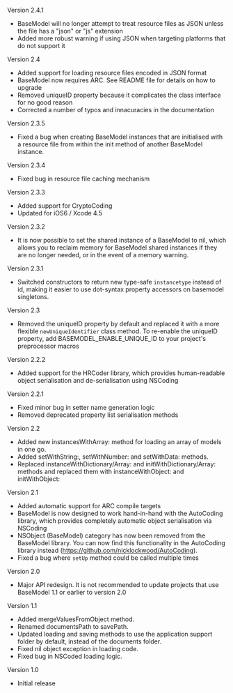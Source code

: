Version 2.4.1

- BaseModel will no longer attempt to treat resource files as JSON unless the file has a "json" or "js" extension
- Added more robust warning if using JSON when targeting platforms that do not support it

Version 2.4

- Added support for loading resource files encoded in JSON format
- BaseModel now requires ARC. See README file for details on how to upgrade
- Removed uniqueID property because it complicates the class interface for no good reason
- Corrected a number of typos and innacuracies in the documentation

Version 2.3.5

- Fixed a bug when creating BaseModel instances that are initialised with a resource file from within the init method of another BaseModel instance.

Version 2.3.4

- Fixed bug in resource file caching mechanism

Version 2.3.3

- Added support for CryptoCoding
- Updated for iOS6 / Xcode 4.5

Version 2.3.2

- It is now possible to set the shared instance of a BaseModel to nil, which allows you to reclaim memory for BaseModel shared instances if they are no longer needed, or in the event of a memory warning.

Version 2.3.1

- Switched constructors to return new type-safe `instancetype` instead of id, making it easier to use dot-syntax property accessors on basemodel singletons.

Version 2.3

- Removed the uniqueID property by default and replaced it with a more flexible `newUniqueIdentifier` class method. To re-enable the uniqueID property, add BASEMODEL_ENABLE_UNIQUE_ID to your project's preprocessor macros

Version 2.2.2

- Added support for the HRCoder library, which provides human-readable object serialisation and de-serialisation using NSCoding

Version 2.2.1

- Fixed minor bug in setter name generation logic
- Removed deprecated property list serialisation methods

Version 2.2

- Added new instancesWithArray: method for loading an array of models in one go.
- Added setWithString:, setWithNumber: and setWithData: methods.
- Replaced instanceWithDictionary/Array: and initWithDictionary/Array: methods and replaced them with instanceWithObject: and initWithObject:

Version 2.1

- Added automatic support for ARC compile targets
- BaseModel is now designed to work hand-in-hand with the AutoCoding library, which provides completely automatic object serialisation via NSCoding
- NSObject (BaseModel) category has now been removed from the BaseModel library. You can now find this functionality in the AutoCoding library instead (https://github.com/nicklockwood/AutoCoding).
- Fixed a bug where `setUp` method could be called multiple times

Version 2.0

- Major API redesign. It is not recommended to update projects that use BaseModel 1.1 or earlier to version 2.0

Version 1.1

- Added mergeValuesFromObject method.
- Renamed documentsPath to savePath.
- Updated loading and saving methods to use the application support folder by default, instead of the documents folder.
- Fixed nil object exception in loading code.
- Fixed bug in NSCoded loading logic.

Version 1.0

- Initial release